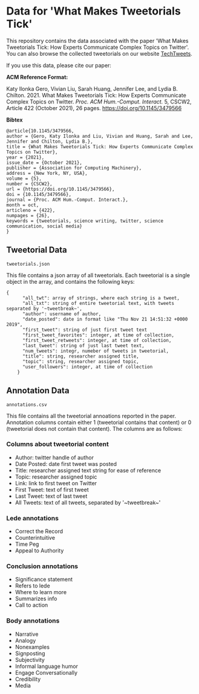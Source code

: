 # Data for 'What Makes Tweetorials Tick'

This repository contains the data associated with the paper 'What Makes Tweetorials Tick: How Experts Communicate Complex Topics on Twitter'. You can also browse the collected tweetorials on our website [TechTweets](http://language-play.com/tech-tweets/annotations).

If you use this data, please cite our paper:

**ACM Reference Format:**

Katy Ilonka Gero, Vivian Liu, Sarah Huang, Jennifer Lee, and Lydia B. Chilton. 2021. What Makes Tweetorials Tick: How Experts Communicate Complex Topics on Twitter. *Proc. ACM Hum.-Comput. Interact.* 5, CSCW2, Article 422 (October 2021), 26 pages. https://doi.org/10.1145/3479566


**Bibtex**

```
@article{10.1145/3479566,
author = {Gero, Katy Ilonka and Liu, Vivian and Huang, Sarah and Lee, Jennifer and Chilton, Lydia B.},
title = {What Makes Tweetorials Tick: How Experts Communicate Complex Topics on Twitter},
year = {2021},
issue_date = {October 2021},
publisher = {Association for Computing Machinery},
address = {New York, NY, USA},
volume = {5},
number = {CSCW2},
url = {https://doi.org/10.1145/3479566},
doi = {10.1145/3479566},
journal = {Proc. ACM Hum.-Comput. Interact.},
month = oct,
articleno = {422},
numpages = {26},
keywords = {tweetorials, science writing, twitter, science communication, social media}
}
```

## Tweetorial Data

`tweetorials.json`

This file contains a json array of all tweetorials. Each tweetorial is a single object in the array, and contains the following keys:

```
{
      "all_twt": array of strings, where each string is a tweet,
      "all_txt": string of entire tweetorial text, with tweets separated by '~tweetbreak~',
      "author": username of author,
      "date_posted": date in format like "Thu Nov 21 14:51:32 +0000 2019",
      "first_tweet": string of just first tweet text
      "first_tweet_favorites": integer, at time of collection,
      "first_tweet_retweets": integer, at time of collection,
      "last_tweet": string of just last tweet text,
      "num_tweets": integr, numeber of tweets in tweetorial,
      "title": string, researcher assigned title,
      "topic": string, researcher assigned topic,
      "user_followers": integer, at time of collection
    }
```


## Annotation Data

`annotations.csv`

This file contains all the tweetorial annoations reported in the paper. Annotation columns contain either 1 (tweetorial contains that content) or 0 (tweetorial does not contain that content). The columns are as follows:

### Columns about tweetorial content

* Author: twitter handle of author
* Date Posted: date first tweet was posted
* Title: researcher assigned text string for ease of reference
* Topic: researcher assigned topic
* Link: link to first tweet on Twitter
* First Tweet: text of first tweet
* Last Tweet: text of last tweet 
* All Tweets: text of all tweets, separated by '~tweetbreak~'

### Lede annotations


* Correct the Record
* Counterintuitive
* Time Peg
* Appeal to Authority

### Conclusion annotations

* Significance statement
* Refers to lede
* Where to learn more
* Summarizes info
* Call to action

### Body annotations

* Narrative
* Analogy 
* Nonexamples
* Signposting
* Subjectivity
* Informal language humor
* Engage Conversationally
* Credibility
* Media
